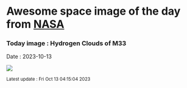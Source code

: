 
# Awesome space image of the day from [NASA](https://api.nasa.gov/)

### Today image : Hydrogen Clouds of M33
Date : 2023-10-13

![](https://apod.nasa.gov/apod/image/2310/M33_Triangulum1024.jpg)

<small>Latest update : Fri Oct 13 04:15:04 2023</small>
        